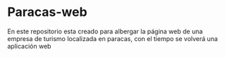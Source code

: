 # Paracas-web
En este repositorio esta creado para albergar la página web de una empresa de turismo localizada en paracas, con el tiempo se volverá una aplicación web
